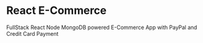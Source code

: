 # React E-Commerce
FullStack React Node MongoDB powered E-Commerce App with PayPal and Credit Card Payment
